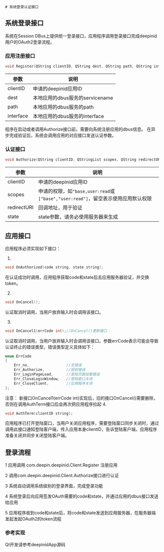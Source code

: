     # 系统登录认证接口

## 系统登录接口

系统在Session DBus上提供统一登录接口，应用程序调用登录接口完成deepinid用户的OAuth2登录流程。

### 应用注册接口

```c++
void Register(QString clientID, QString dest, QString path, QString interface);
```

| 参数 | 说明 |
| ---- | ---- |
| clientID | 申请的deepinid应用ID |
| dest | 本地应用的dbus服务的servicename |
| path | 本地应用的dbus服务的path |
| interface | 本地应用的dbus服务的interface |

程序在启动或者调用Authorize接口前，需要向系统注册应用的dbus信息。
在异步完成验证后，系统会调用应用的对应接口发送认证参数。

### 认证接口

```c++
void Authorize(QString clientID, QStringList scopes, QString redirectURI, QString state)
```

| 参数 | 说明 |
| ---- | ---- |
| clientID | 申请的deepinid应用ID |
| scopes | 申请的权限，如`"base,user:read`或`["base","user:read"]`，留空表示使用应用默认权限 |
| redirectURI | 回调地址，用于验证 |
| state | state参数，请务必使用服务器来生成 |


## 应用接口

应用程序必须实现如下接口：

1. 


```c++
void OnAuthorized(code string, state string);
```

在认证成功时调用，应用程序获取code和state后去应用服务器验证，并交换token。

2. 

```c++
void OnCancel();
```

认证取消时调用，当用户放弃输入时会调用该接口。

3. 

```c++
void OnCancel1(errCode int);//OnCancel()更新接口
```

认证取消时调用，当用户放弃输入时会调用该接口。参数errCode表示可能会导致认证终止的错误类型，错误类型定义具体如下：

```cpp
enum ErrCode
{
    Err_no,					//无错误
    Err_Authorize,			//授权错误
    Err_LoginPageLoad,		//登陆页面加载错误
    Err_CloseLoginWindow,	//登陆窗口关闭
    Err_CloseClient,		//应用程序关闭
};
```
注意： 新接口OnCancel1(errCode int)实现后，旧的接口OnCancel()需要删除，否则在调用AuthTerm接口后会再次把应用程序拉起
4. 

```c++
void AuthTerm(clientID string);
```

应用程序已打开登陆窗口，当用户关闭应用程序，需要登陆窗口同步关闭时，通过调用此接口通知登陆客户端，传入应用本身clientID，告诉登陆客户端，应用程序准备关闭并同步关闭登陆客户端。

## 登录流程

1 应用调用 com.deepin.deepinid.Client.Register 注册应用

2 调用com.deepin.deepinid.Client.Authorize接口进行认证

3 系统自动调用系统级别的登录界面，完成登录功能

4 系统登录后向应用签发OAuth需要的code和state，并通过应用的dbus接口发送给应用

5 应用程序收到code和state后，将code和state发送到应用服务器，在服务器端发起发起OAuth2的token流程

### 参考实现

Qt开发请参考deepinidApp源码